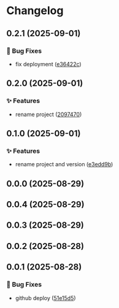 # Changelog

## 0.2.1 (2025-09-01)

### 🐛 Bug Fixes

* fix deployment ([e36422c](https://github.com/oondemand/cst-rsa-frontend/commit/e36422c2a3a62c0bbd742bbbaaa029daf306fbbb))

## 0.2.0 (2025-09-01)

### ✨ Features

* rename project ([2097470](https://github.com/oondemand/cst-rsa-frontend/commit/20974708bda8dc41abb631af114781f5eb0f9e5e))

## 0.1.0 (2025-09-01)

### ✨ Features

* rename project and version ([e3edd9b](https://github.com/oondemand/cst-rsa-frontend/commit/e3edd9b08636ac7f82e2d16afaa7b38daa205f29))

## 0.0.0 (2025-08-29)

## 0.0.4 (2025-08-29)

## 0.0.3 (2025-08-29)

## 0.0.2 (2025-08-28)

## 0.0.1 (2025-08-28)

### 🐛 Bug Fixes

* github deploy ([51e15d5](https://github.com/oondemand/cst-rsa-frontend/commit/51e15d50fa2b99f89b3e19057a1282313f3ef656))
